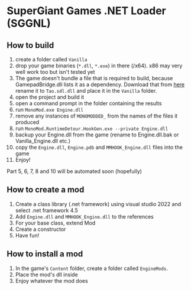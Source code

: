 # SuperGiant Games .NET Loader (SGGNL)

## How to build
1. create a folder called `Vanilla`
2. drop your game binaries (`*.dll`, `*.exe`) in there (<GAMEFOLDER>/x64). x86 may very well work too but isn't tested yet
3. The game doesn't bundle a file that is required to build, because GamepadBridge.dll lists it as a dependency. Download that from [here](https://files.catbox.moe/6yhtsb.dll) rename it to `Tao.sdl.dll` and place it in the `Vanilla` folder.
4. open the project and build it
5. open a command prompt in the folder containing the results
6. run ``MonoMod.exe Engine.dll``
7. remove any instances of `MONOMODDED_` from the names of the files it produced
8. run ``MonoMod.RuntimeDetour.HookGen.exe --private Engine.dll``
9. backup your Engine.dll from the game (rename to Engine.dll.bak or Vanilla_Engine.dll etc.)
10. copy the `Engine.dll`, `Engine.pdb` and `MMHOOK_Engine.dll` files into the game
11. Enjoy!

Part 5, 6, 7, 8 and 10 will be automated soon (hopefully)

## How to create a mod
1. Create a class library (.net framework) using visual studio 2022 and select .net framework 4.5
2. Add `Engine.dll` and `MMHOOK_Engine.dll` to the references
3. For your base class, extend Mod
4. Create a constructor
5. Have fun!

## How to install a mod
1. In the game's `Content` folder, create a folder called `EngineMods`.
2. Place the mod's dll inside
3. Enjoy whatever the mod does
